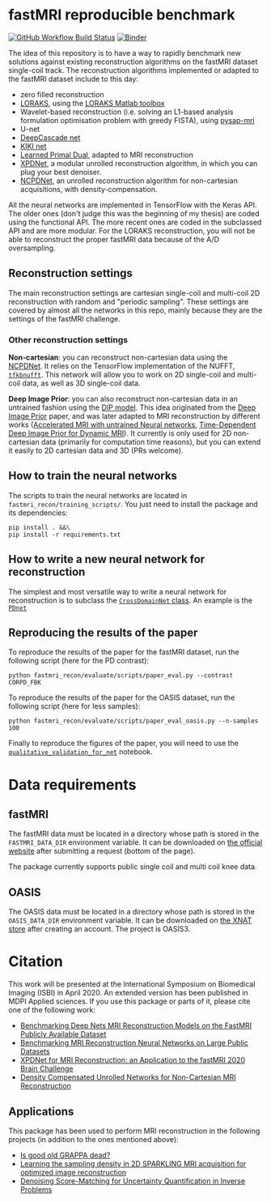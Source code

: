# fastMRI reproducible benchmark

[![GitHub Workflow Build Status](https://github.com/zaccharieramzi/fastmri-reproducible-benchmark/workflows/Continuous%20testing/badge.svg)](https://github.com/zaccharieramzi/fastmri-reproducible-benchmark/actions/workflows/test.yml?query=branch%3Amaster)
[![Binder](https://mybinder.org/badge_logo.svg)](https://mybinder.org/v2/gh/zaccharieramzi/fastmri-reproducible-benchmark/master)

The idea of this repository is to have a way to rapidly benchmark new solutions against existing reconstruction algorithms on the fastMRI dataset single-coil track.
The reconstruction algorithms implemented or adapted to the fastMRI dataset include to this day:
- zero filled reconstruction
- [LORAKS](https://www.ncbi.nlm.nih.gov/pubmed/24595341), using the [LORAKS Matlab toolbox](https://mr.usc.edu/download/LORAKS2/)
- Wavelet-based reconstruction (i.e. solving an L1-based analysis formulation optimisation problem with greedy FISTA), using [pysap-mri](https://github.com/CEA-COSMIC/pysap-mri)
- U-net
- [DeepCascade net](https://arxiv.org/abs/1704.02422)
- [KIKI net](https://www.ncbi.nlm.nih.gov/pubmed/29624729)
- [Learned Primal Dual](https://arxiv.org/abs/1707.06474), adapted to MRI reconstruction
- [XPDNet](https://arxiv.org/abs/2010.07290), a modular unrolled reconstruction algorithm, in which you can plug your best denoiser.
- [NCPDNet](https://arxiv.org/abs/2101.01570), an unrolled reconstruction algorithm for non-cartesian acquisitions, with density-compensation.

All the neural networks are implemented in TensorFlow with the Keras API.
The older ones (don't judge this was the beginning of my thesis) are coded using the functional API.
The more recent ones are coded in the subclassed API and are more modular.
For the LORAKS reconstruction, you will not be able to reconstruct the proper fastMRI data because of the A/D oversampling.

## Reconstruction settings

The main reconstruction settings are cartesian single-coil and multi-coil 2D reconstruction with random and "periodic sampling".
These settings are covered by almost all the networks in this repo, mainly because they are the settings of the fastMRI challenge.

### Other reconstruction settings

__Non-cartesian__: you can reconstruct non-cartesian data using the [NCPDNet](https://github.com/zaccharieramzi/fastmri-reproducible-benchmark/blob/master/fastmri_recon/models/subclassed_models/ncpdnet.py).
It relies on the TensorFlow implementation of the NUFFT, [`tfkbnufft`](https://github.com/zaccharieramzi/tfkbnufft).
This network will allow you to work on 2D single-coil and multi-coil data, as well as 3D single-coil data.

__Deep Image Prior__: you can also reconstruct non-cartesian data in an untrained fashion using the [DIP model](https://github.com/zaccharieramzi/fastmri-reproducible-benchmark/blob/master/fastmri_recon/evaluate/reconstruction/dip_reconstrution.py).
This idea originated from the [Deep Image Prior](https://dmitryulyanov.github.io/deep_image_prior) paper, and was later adapted to MRI reconstruction by different works ([Accelerated MRI with untrained Neural networks](https://arxiv.org/abs/2007.02471), [Time-Dependent Deep Image Prior for Dynamic MRI](https://arxiv.org/abs/1910.01684)).
It currently is only used for 2D non-cartesian data (primarily for computation time reasons), but you can extend it easily to 2D cartesian data and 3D (PRs welcome).


## How to train the neural networks
The scripts to train the neural networks are located in `fastmri_recon/training_scripts/`.
You just need to install the package and its dependencies:
```
pip install . &&\
pip install -r requirements.txt
```


## How to write a new neural network for reconstruction
The simplest and most versatile way to write a neural network for reconstruction is to subclass the [`CrossDomainNet` class](fastmri_recon/models/subclassed_models/cross_domain.py).
An example is the [`PDnet`](fastmri_recon/models/subclassed_models/pdnet.py)

## Reproducing the results of the paper
To reproduce the results of the paper for the fastMRI dataset, run the following script (here for the PD contrast):
```
python fastmri_recon/evaluate/scripts/paper_eval.py --contrast CORPD_FBK
```

To reproduce the results of the paper for the OASIS dataset, run the following script (here for less samples):
```
python fastmri_recon/evaluate/scripts/paper_eval_oasis.py --n-samples 100
```

Finally to reproduce the figures of the paper, you will need to use the [`qualitative_validation_for_net`](https://github.com/zaccharieramzi/fastmri-reproducible-benchmark/blob/master/experiments/qualitative_validation_for_net.ipynb) notebook.

# Data requirements

## fastMRI

The fastMRI data must be located in a directory whose path is stored in the `FASTMRI_DATA_DIR` environment variable.
It can be downloaded on [the official website](https://fastmri.med.nyu.edu/) after submitting a request (bottom of the page).

The package currently supports public single coil and multi coil knee data.

## OASIS

The OASIS data must be located in a directory whose path is stored in the `OASIS_DATA_DIR` environment variable.
It can be downloaded on [the XNAT store](https://central.xnat.org/app/template/Index.vm) after creating an account.
The project is OASIS3.


# Citation
This work will be presented at the International Symposium on Biomedical Imaging (ISBI) in April 2020.
An extended version has been published in MDPI Applied sciences.
If you use this package or parts of it, please cite one of the following work:
- [Benchmarking Deep Nets MRI Reconstruction Models on the FastMRI Publicly Available Dataset](https://hal.inria.fr/hal-02436223)
- [Benchmarking MRI Reconstruction Neural Networks on Large Public Datasets](https://www.mdpi.com/2076-3417/10/5/1816)
- [XPDNet for MRI Reconstruction: an Application to the fastMRI 2020 Brain Challenge](https://arxiv.org/abs/2010.07290)
- [Density Compensated Unrolled Networks for Non-Cartesian MRI Reconstruction](https://arxiv.org/abs/2101.01570)

## Applications
This package has been used to perform MRI reconstruction in the following projects (in addition to the ones mentioned above):
- [Is good old GRAPPA dead?](https://arxiv.org/abs/2106.00753)
- [Learning the sampling density in 2D SPARKLING MRI acquisition for optimized image reconstruction](https://arxiv.org/abs/2103.03559)
- [Denoising Score-Matching for Uncertainty Quantification in Inverse Problems](https://arxiv.org/abs/2011.08698)
